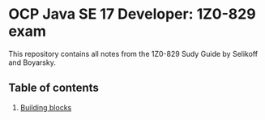# OCP Java SE 17 Developer: 1Z0-829 exam

This repository contains all notes from the 1Z0-829 Sudy Guide by Selikoff and Boyarsky.

## Table of contents

1. [Building blocks](./docs/chp1.md)